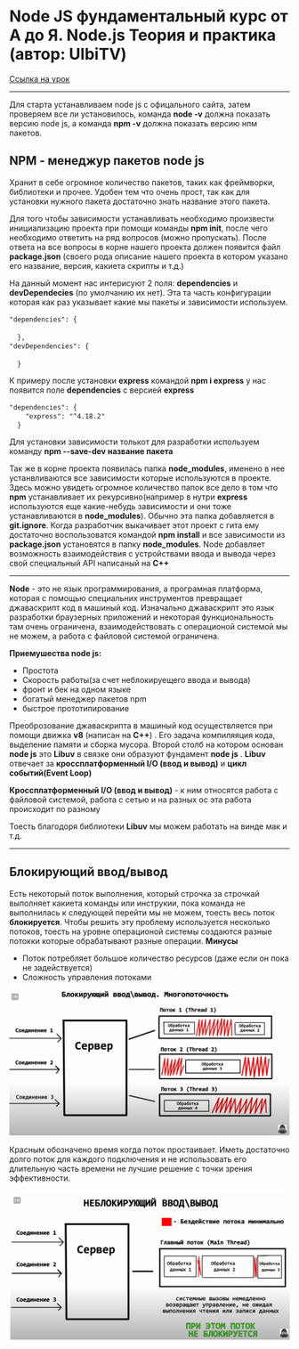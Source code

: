 # Node JS фундаментальный курс от А до Я. Node.js Теория и практика (автор: UlbiTV)
[Ссылка на урок](https://www.youtube.com/watch?v=243pQXC5Ebs&t=3159s&ab_channel=UlbiTV)

---
Для старта устанавливаем node js с офицального сайта, затем проверяем все ли установилось, команда __node -v__ должна показать версию node js, а команда __npm -v__ должна показать версию нпм пакетов.

## NPM - менеджур пакетов node js
Хранит в себе огромное количество пакетов, таких как фреймворки, библиотеки и прочее. Удобен тем что очень прост, так как для установки нужного пакета достаточно знать название этого пакета.

Для того чтобы зависимости устанавливать необходимо произвести инициализацию проекта при помощи команды __npm init__, после чего необходимо ответить на ряд вопросов (можно пропускать).
После ответа на все вопросы в корне нашего проекта должен появится файл __package.json__ (своего рода описание нашего проекта в котором указано его название, версия, какиета скрипты и т.д.)

На данный момент нас интерисуют 2 поля: __dependencies__ и __devDependecies__ (по умолчанию их нет). Эта та часть конфигурации которая как раз указывает какие мы пакеты и зависимости используем.
```
"dependencies": {

  },
"devDependencies": {

  }
```
К примеру после установки __express__ командой __npm i express__ у нас появится поле __dependencies__ с версией __express__
```
"dependencies": {
    "express": "^4.18.2"
  }
```
Для установки зависимости толькот для разработки используем команду __npm --save-dev название пакета__

Так же в корне проекта появилась папка __node_modules__, именено в нее устанвливаются все зависимости которые используются в проекте. Здесь можно увидеть огромное количество папок все дело в том что __npm__ устанавливает их рекурсивно(например в нутри __express__ используются еще какие-небудь зависимости и они тоже устанавливаются в __node_modules__). Обычно эта папка добавляется в __git.ignore__. Когда разработчик выкачивает этот проект с гита ему достаточно  воспользоватся командой __npm install__ и все зависимости из __package.json__ установятся в папку __node_modules__. Node добавляет возможность взаимодействия с устройствами ввода и вывода через свой специальный API написаный на __C++__

---
__Node__ - это не язык программирования, а програмная платформа, которая с помощью специальних инструментов превращает джаваскрипт код в машиный код. Изначально джаваскрипт это язык разработки браузерных приложений и некоторая функциональность там очень ограничена, взаимодействовать с операционой системой мы не можем, а работа с файловой системой ограничена.

 __Приемушества node js:__
* Простота
* Скорость работы(за счет неблокируещего ввода и вывода)
* фронт и бек на одном языке
* богатый менеджер пакетов npm
* быстрое прототипирование

Преоброзование джаваскрипта в машиный код осуществляется при помощи движка __v8__ (написан на __C++__) . Его задача компиляяция кода, выделение памяти и сборка мусора. Второй столб на котором основан __node js__ это __Libuv__ в связке они образуют фундамент __node js__ . __Libuv__ отвечает за __кроссплатформенный I/O (ввод и вывод)__ и __цикл событий(Event Loop)__

__Кроссплатформенный I/O (ввод и вывод)__ - к ним относятся работа с файловой системой, работа с сетью и на разных ос эта работа происходит по разному  

Тоесть благодоря библиотеки __Libuv__ мы можем работать на винде мак и т.д.

---
## Блокирующий ввод/вывод
Есть некоторый поток выполнения, который строчка за строчкай выполняет какиета команды или инструкии, пока команда не выполнилась к следующей перейти мы не можем, тоесть весь поток __блокируется__.
Чтобы решить эту проблему используется несколько потоков, тоесть на уровне операционой системы создаются разные потокки которые обрабатывают разные операции.
__Минусы__
* Поток потребляет большое количество ресурсов (даже если он пока не задействуется)
* Сложность управления потоками

![многопоточность](img/2.png)

Красным обозначено время когда поток простаивает.
Иметь достаточно долго поток для каждого подключения и не использовать его длительную часть времени не лучшие решение с точки зрения эффективности.

![однопоточность](img/3.png)